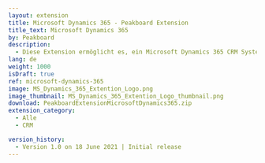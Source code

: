 ```yaml
---
layout: extension
title: Microsoft Dynamics 365 - Peakboard Extension
title_text: Microsoft Dynamics 365
by: Peakboard
description: 
  - Diese Extension ermöglicht es, ein Microsoft Dynamics 365 CRM System als Datenquelle in Peakboard anzubinden. Die Datenquelle ermöglicht es, Tabellen und Spalten aus dem CRM System zu selektieren und die Daten daraus auszulesen.
lang: de
weight: 1000
isDraft: true
ref: microsoft-dynamics-365
image: MS_Dynamics_365_Extention_Logo.png
image_thumbnail: MS_Dynamics_365_Extention_Logo_thumbnail.png
download: PeakboardExtensionMicrosoftDynamics365.zip
extension_category:
  - Alle
  - CRM

version_history:
  - Version 1.0 on 18 June 2021 | Initial release
---
```

